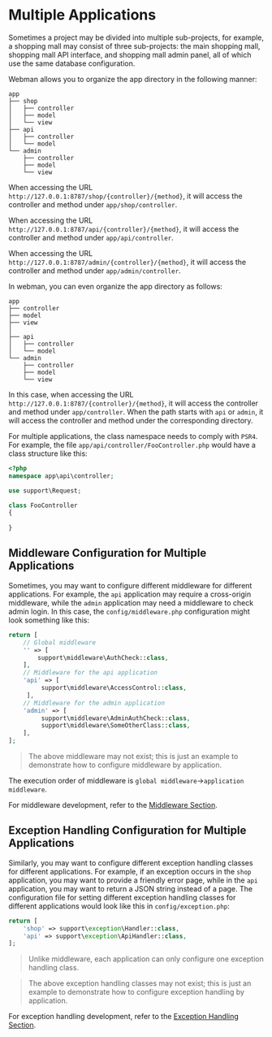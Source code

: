 # Multiple Applications
Sometimes a project may be divided into multiple sub-projects, for example, a shopping mall may consist of three sub-projects: the main shopping mall, shopping mall API interface, and shopping mall admin panel, all of which use the same database configuration.

Webman allows you to organize the app directory in the following manner:
```
app
├── shop
│   ├── controller
│   ├── model
│   └── view
├── api
│   ├── controller
│   └── model
└── admin
    ├── controller
    ├── model
    └── view
```
When accessing the URL `http://127.0.0.1:8787/shop/{controller}/{method}`, it will access the controller and method under `app/shop/controller`.

When accessing the URL `http://127.0.0.1:8787/api/{controller}/{method}`, it will access the controller and method under `app/api/controller`.

When accessing the URL `http://127.0.0.1:8787/admin/{controller}/{method}`, it will access the controller and method under `app/admin/controller`.

In webman, you can even organize the app directory as follows:
```
app
├── controller
├── model
├── view
│
├── api
│   ├── controller
│   └── model
└── admin
    ├── controller
    ├── model
    └── view
```
In this case, when accessing the URL `http://127.0.0.1:8787/{controller}/{method}`, it will access the controller and method under `app/controller`. When the path starts with `api` or `admin`, it will access the controller and method under the corresponding directory.

For multiple applications, the class namespace needs to comply with `PSR4`. For example, the file `app/api/controller/FooController.php` would have a class structure like this:
```php
<?php
namespace app\api\controller;

use support\Request;

class FooController
{
    
}
```

## Middleware Configuration for Multiple Applications
Sometimes, you may want to configure different middleware for different applications. For example, the `api` application may require a cross-origin middleware, while the `admin` application may need a middleware to check admin login. In this case, the `config/middleware.php` configuration might look something like this:
```php
return [
    // Global middleware
    '' => [
        support\middleware\AuthCheck::class,
    ],
    // Middleware for the api application
    'api' => [
         support\middleware\AccessControl::class,
     ],
    // Middleware for the admin application
    'admin' => [
         support\middleware\AdminAuthCheck::class,
         support\middleware\SomeOtherClass::class,
    ],
];
```
> The above middleware may not exist; this is just an example to demonstrate how to configure middleware by application.

The execution order of middleware is `global middleware`->`application middleware`.

For middleware development, refer to the [Middleware Section](middleware.md).

## Exception Handling Configuration for Multiple Applications
Similarly, you may want to configure different exception handling classes for different applications. For example, if an exception occurs in the `shop` application, you may want to provide a friendly error page, while in the `api` application, you may want to return a JSON string instead of a page. The configuration file for setting different exception handling classes for different applications would look like this in `config/exception.php`:
```php
return [
    'shop' => support\exception\Handler::class,
    'api' => support\exception\ApiHandler::class,
];
```
> Unlike middleware, each application can only configure one exception handling class.

> The above exception handling classes may not exist; this is just an example to demonstrate how to configure exception handling by application.

For exception handling development, refer to the [Exception Handling Section](exception.md).